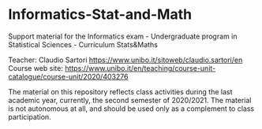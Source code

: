 # Informatics-Stat-and-Math
Support material for the Informatics exam - Undergraduate program in Statistical Sciences - Curriculum Stats&amp;Maths

Teacher:         Claudio Sartori https://www.unibo.it/sitoweb/claudio.sartori/en
Course web site: https://www.unibo.it/en/teaching/course-unit-catalogue/course-unit/2020/403276

The material on this repository reflects class activities during the last academic year, currently, the second semester of 2020/2021. The material is not autonomous at all, and should be used only as a complement to class participation.
